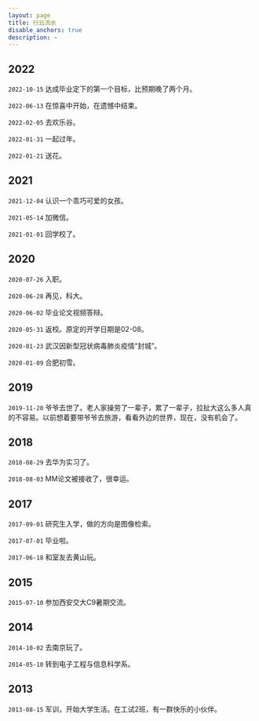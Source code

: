 ```yaml
---
layout: page
title: 行云流水
disable_anchors: true
description: ~
---
```


## 2022

`2022-10-15` 达成毕业定下的第一个目标，比预期晚了两个月。

`2022-06-13` 在惊喜中开始，在遗憾中结束。

`2022-02-05` 去欢乐谷。

`2022-01-31` 一起过年。

`2022-01-21` 送花。

## 2021

`2021-12-04` 认识一个乖巧可爱的女孩。

`2021-05-14` 加微信。

`2021-01-01` 回学校了。

## 2020

`2020-07-26` 入职。

`2020-06-28` 再见，科大。

`2020-06-02` 毕业论文视频答辩。

`2020-05-31` 返校。原定的开学日期是02-08。

`2020-01-23` 武汉因新型冠状病毒肺炎疫情“封城”。

`2020-01-09` 合肥初雪。

## 2019

`2019-11-20` 爷爷去世了。老人家操劳了一辈子，累了一辈子，拉扯大这么多人真的不容易。以前想着要带爷爷去旅游，看看外边的世界，现在，没有机会了。

## 2018

`2018-08-29` 去华为实习了。

`2018-08-03` MM论文被接收了，很幸运。

## 2017

`2017-09-01` 研究生入学，做的方向是图像检索。

`2017-07-01` 毕业啦。

`2017-06-18` 和室友去黄山玩。

## 2015

`2015-07-10` 参加西安交大C9暑期交流。

## 2014

`2014-10-02` 去南京玩了。

`2014-05-10` 转到电子工程与信息科学系。

## 2013

`2013-08-15` 军训，开始大学生活。在工试2班，有一群快乐的小伙伴。


<!-- ## 2008 大事记

> 关键词：`众志成城`，`多难兴邦`。

- 年初，南方特大雪灾冰灾，交通瘫痪，很多人回不了家过年。

- 2月5日，“感动中国2007年度十大人物”揭晓，钱学森——民族脊梁。

- 3月14日，西藏发生大规模打砸抢烧暴力事件。

- 5月12日14时28分4.0秒四川汶川发生8.0级大地震；截至2008年9月25日12时，汶川地震已确认69277人遇难，374643人受伤，失踪17923人；国务院决定5月19日至21日全国哀悼日。

- 8月8日，第29届北京奥运会开幕；《北京欢迎你》广为传唱；中国队51枚金牌位列金牌榜首位。

- 9月1日，全国范围内全面免除城市义务教育阶段学生学杂费。

- 9月9日，三鹿奶粉事件爆发。

- 9月25日，神舟七号载人飞船发射成功。

- 全球金融危机。 -->
